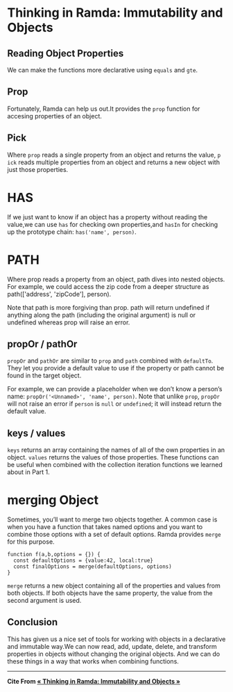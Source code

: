 # Thinking in Ramda: Immutability and Objects

## Reading Object Properties

We can make the functions more declarative using `equals` and `gte`.

##  Prop

Fortunately, Ramda can help us out.It provides the `prop` function for accesing properties of an object.

## Pick

Where `prop` reads a single property from an object and returns the value, `p ick` reads multiple properties from an object and returns a new object with just those properties.

# HAS

If we just want to know if an object has a property without reading the value,we can use `has` for checking own properties,and `hasIn` for checking up the prototype chain: `has('name', person)`.

# PATH

Where prop reads a property from an object, path dives into nested objects. For example, we could access the zip code from a deeper structure as path(['address', 'zipCode'], person).

Note that path is more forgiving than prop. path will return undefined if anything along the path (including the original argument) is null or undefined whereas prop will raise an error.

## propOr / pathOr

`propOr` and `pathOr` are similar to `prop` and `path` combined with `defaultTo`. They let you provide a default value to use if the property or path cannot be found in the target object.

For example, we can provide a placeholder when we don’t know a person’s name: `propOr('<Unnamed>', 'name', person)`. Note that unlike `prop`, `propOr` will not raise an error if `person` is `null` or `undefined`; it will instead return the default value.

## keys / values

`keys` returns an array containing the names of all of the own properties in an object. `values` returns the values of those properties. These functions can be useful when combined with the collection iteration functions we learned about in Part 1.

# merging Object

Sometimes, you’ll want to merge two objects together. A common case is when you have a function that takes named options and you want to combine those options with a set of default options. Ramda provides `merge` for this purpose.

```
function f(a,b,options = {}) {
  const defaultOptions = {value:42, local:true}
  const finalOptions = merge(defaultOptions, options)
}
```

`merge` returns a new object containing all of the properties and values from both objects. If both objects have the same property, the value from the second argument is used.

## Conclusion

This has given us a nice set  of tools for working with objects in a declarative and immutable way.We can now read, add, update, delete, and transform properties in objects without changing the original objects. And we can do these things in a way that works when combining functions.

---

**Cite From [« Thinking in Ramda: Immutability and Objects »](http://randycoulman.com/blog/2016/06/28/thinking-in-ramda-immutability-and-objects/)**
